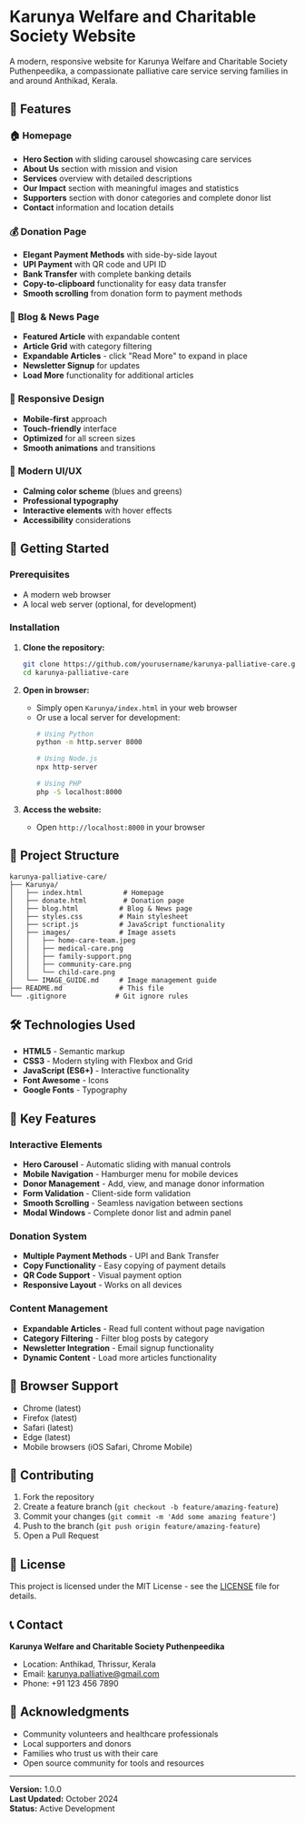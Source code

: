 # Karunya Welfare and Charitable Society Website

A modern, responsive website for Karunya Welfare and Charitable Society Puthenpeedika, a compassionate palliative care service serving families in and around Anthikad, Kerala.

## 🌟 Features

### 🏠 **Homepage**
- **Hero Section** with sliding carousel showcasing care services
- **About Us** section with mission and vision
- **Services** overview with detailed descriptions
- **Our Impact** section with meaningful images and statistics
- **Supporters** section with donor categories and complete donor list
- **Contact** information and location details

### 💰 **Donation Page**
- **Elegant Payment Methods** with side-by-side layout
- **UPI Payment** with QR code and UPI ID
- **Bank Transfer** with complete banking details
- **Copy-to-clipboard** functionality for easy data transfer
- **Smooth scrolling** from donation form to payment methods

### 📰 **Blog & News Page**
- **Featured Article** with expandable content
- **Article Grid** with category filtering
- **Expandable Articles** - click "Read More" to expand in place
- **Newsletter Signup** for updates
- **Load More** functionality for additional articles

### 📱 **Responsive Design**
- **Mobile-first** approach
- **Touch-friendly** interface
- **Optimized** for all screen sizes
- **Smooth animations** and transitions

### 🎨 **Modern UI/UX**
- **Calming color scheme** (blues and greens)
- **Professional typography**
- **Interactive elements** with hover effects
- **Accessibility** considerations

## 🚀 Getting Started

### Prerequisites
- A modern web browser
- A local web server (optional, for development)

### Installation

1. **Clone the repository:**
   ```bash
   git clone https://github.com/yourusername/karunya-palliative-care.git
   cd karunya-palliative-care
   ```

2. **Open in browser:**
   - Simply open `Karunya/index.html` in your web browser
   - Or use a local server for development:
     ```bash
     # Using Python
     python -m http.server 8000
     
     # Using Node.js
     npx http-server
     
     # Using PHP
     php -S localhost:8000
     ```

3. **Access the website:**
   - Open `http://localhost:8000` in your browser

## 📁 Project Structure

```
karunya-palliative-care/
├── Karunya/
│   ├── index.html          # Homepage
│   ├── donate.html         # Donation page
│   ├── blog.html          # Blog & News page
│   ├── styles.css         # Main stylesheet
│   ├── script.js          # JavaScript functionality
│   ├── images/            # Image assets
│   │   ├── home-care-team.jpeg
│   │   ├── medical-care.png
│   │   ├── family-support.png
│   │   ├── community-care.png
│   │   └── child-care.png
│   └── IMAGE_GUIDE.md     # Image management guide
├── README.md              # This file
└── .gitignore            # Git ignore rules
```

## 🛠️ Technologies Used

- **HTML5** - Semantic markup
- **CSS3** - Modern styling with Flexbox and Grid
- **JavaScript (ES6+)** - Interactive functionality
- **Font Awesome** - Icons
- **Google Fonts** - Typography

## 🎯 Key Features

### Interactive Elements
- **Hero Carousel** - Automatic sliding with manual controls
- **Mobile Navigation** - Hamburger menu for mobile devices
- **Donor Management** - Add, view, and manage donor information
- **Form Validation** - Client-side form validation
- **Smooth Scrolling** - Seamless navigation between sections
- **Modal Windows** - Complete donor list and admin panel

### Donation System
- **Multiple Payment Methods** - UPI and Bank Transfer
- **Copy Functionality** - Easy copying of payment details
- **QR Code Support** - Visual payment option
- **Responsive Layout** - Works on all devices

### Content Management
- **Expandable Articles** - Read full content without page navigation
- **Category Filtering** - Filter blog posts by category
- **Newsletter Integration** - Email signup functionality
- **Dynamic Content** - Load more articles functionality

## 📱 Browser Support

- Chrome (latest)
- Firefox (latest)
- Safari (latest)
- Edge (latest)
- Mobile browsers (iOS Safari, Chrome Mobile)

## 🤝 Contributing

1. Fork the repository
2. Create a feature branch (`git checkout -b feature/amazing-feature`)
3. Commit your changes (`git commit -m 'Add some amazing feature'`)
4. Push to the branch (`git push origin feature/amazing-feature`)
5. Open a Pull Request

## 📄 License

This project is licensed under the MIT License - see the [LICENSE](LICENSE) file for details.

## 📞 Contact

**Karunya Welfare and Charitable Society Puthenpeedika**
- Location: Anthikad, Thrissur, Kerala
- Email: karunya.palliative@gmail.com
- Phone: +91 123 456 7890

## 🙏 Acknowledgments

- Community volunteers and healthcare professionals
- Local supporters and donors
- Families who trust us with their care
- Open source community for tools and resources

---

**Version:** 1.0.0  
**Last Updated:** October 2024  
**Status:** Active Development
